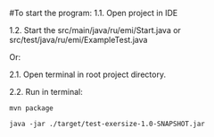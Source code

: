 #To start the program:
1.1. Open project in IDE

1.2. Start the src/main/java/ru/emi/Start.java or src/test/java/ru/emi/ExampleTest.java

Or:

2.1. Open terminal in root project directory.

2.2. Run in terminal:

`mvn package`

`java -jar ./target/test-exersize-1.0-SNAPSHOT.jar` 